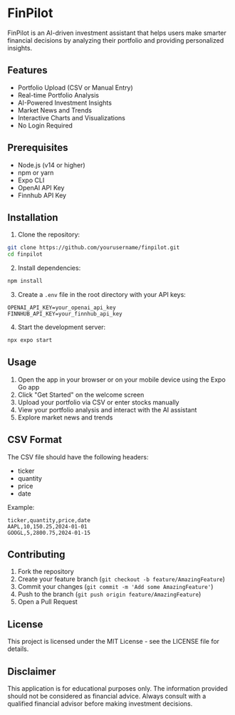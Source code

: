 # FinPilot

FinPilot is an AI-driven investment assistant that helps users make smarter financial decisions by analyzing their portfolio and providing personalized insights.

## Features

- Portfolio Upload (CSV or Manual Entry)
- Real-time Portfolio Analysis
- AI-Powered Investment Insights
- Market News and Trends
- Interactive Charts and Visualizations
- No Login Required

## Prerequisites

- Node.js (v14 or higher)
- npm or yarn
- Expo CLI
- OpenAI API Key
- Finnhub API Key

## Installation

1. Clone the repository:

```bash
git clone https://github.com/yourusername/finpilot.git
cd finpilot
```

2. Install dependencies:

```bash
npm install
```

3. Create a `.env` file in the root directory with your API keys:

```
OPENAI_API_KEY=your_openai_api_key
FINNHUB_API_KEY=your_finnhub_api_key
```

4. Start the development server:

```bash
npx expo start
```

## Usage

1. Open the app in your browser or on your mobile device using the Expo Go app
2. Click "Get Started" on the welcome screen
3. Upload your portfolio via CSV or enter stocks manually
4. View your portfolio analysis and interact with the AI assistant
5. Explore market news and trends

## CSV Format

The CSV file should have the following headers:

- ticker
- quantity
- price
- date

Example:

```csv
ticker,quantity,price,date
AAPL,10,150.25,2024-01-01
GOOGL,5,2800.75,2024-01-15
```

## Contributing

1. Fork the repository
2. Create your feature branch (`git checkout -b feature/AmazingFeature`)
3. Commit your changes (`git commit -m 'Add some AmazingFeature'`)
4. Push to the branch (`git push origin feature/AmazingFeature`)
5. Open a Pull Request

## License

This project is licensed under the MIT License - see the LICENSE file for details.

## Disclaimer

This application is for educational purposes only. The information provided should not be considered as financial advice. Always consult with a qualified financial advisor before making investment decisions.
